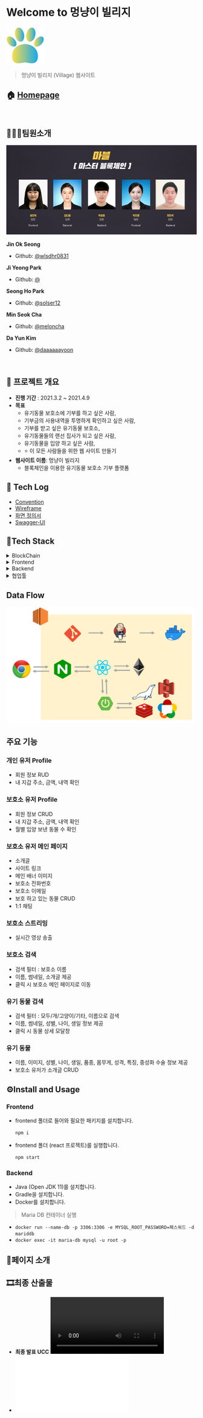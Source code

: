 # Welcome to 멍냥이 빌리지

![logo](./documents/images/logo.png)

> 멍냥이 빌리지 (Village) 웹사이트 

## 🏠 [Homepage](https://j4b106.p.ssafy.io)

<br>

## 👨‍👩‍👦팀원소개

![team](./documents/images/team_photo.png)

**Jin Ok Seong**
- Github: [@wlsdhr0831](https://github.com/wlsdhr0831)

**Ji Yeong Park**
- Github: [@](https://github.com/)

**Seong Ho Park**
- Github: [@solser12](https://github.com/solser12)

**Min Seok Cha**
- Github: [@meloncha](https://github.com/meloncha)

**Da Yun Kim**
- Github: [@daaaaaayoon](https://github.com/daaaaaayoon)

<br>

## 📆 프로젝트 개요

- **진행 기간** : 2021.3.2 ~ 2021.4.9
- **목표**
    - 유기동물 보호소에 기부를 하고 싶은 사람,
    - 기부금의 사용내역을 투명하게 확인하고 싶은 사람,
    - 기부를 받고 싶은 유기동물 보호소,
    - 유기동물들의 랜선 집사가 되고 싶은 사람,
    - 유기동물을 입양 하고 싶은 사람,
    - ⭐ 이 모든 사람들을 위한 웹 사이트 만들기
- **웹사이트 이름**: 멍냥이 빌리지
  - 블록체인을 이용한 유기동물 보호소 기부 플랫폼

## 📘 Tech Log
+ [Convention](./documents/docs/Convention.md)
+ [Wireframe](./documents/docs/WireFrame.pdf)
+ [화면 정의서](./documents/docs/StoryBoard.pdf)
+ [Swagger-UI](./documents/docs/swagger-ui)

## 🔗Tech Stack

<details>
  <summary>BlockChain</summary>
  <ul>
      <li>web3.js</li>
      <li>Ethereum TestNet</li>
      <li>Custom Token (MABL)</li>
      <li>metamask</li>
  </ul>
</details>
<details>
  <summary>Frontend</summary>
  <ul>
      <li>react</li>
      <li>redux, redux-saga</li>
      <li>typescript</li>
      <li>postcss</li>
  </ul>
</details>
<details>
  <summary>Backend</summary>
  <ul>
      <li>Spring Boot</li>
      <li>Spring Data JPA</li>
      <li>Spring Security</li>
      <li>Swagger</li>
      <li>Docker & Jenkins</li>
      <li>Redis</li>
      <li>WebRTC(Kurento)</li>
  </ul>
</details>
<details>
  <summary>협업툴</summary>
  <ul>
      <li>GitLab</li>
      <li>Jira</li>
      <li>Swagger</li>
      <li>Webex</li>
      <li>Mattermost</li>
      <li>figma</li>
      <li>Notion</li>
  </ul>
</details>

## Data Flow 
![flow](./documents/images/flow.PNG)

## 주요 기능
### 개인 유저 Profile
- 회원 정보 RUD
- 내 지갑 주소, 금액, 내역 확인

### 보호소 유저 Profile
- 회원 정보 CRUD
- 내 지갑 주소, 금액, 내역 확인
- 월별 입양 보낸 동물 수 확인

### 보호소 유저 메인 페이지
- 소개글
- 사이트 링크
- 메인 배너 이미지
- 보호소 전화번호
- 보호소 이메일
- 보호 하고 있는 동물 CRUD
- 1:1 채팅

### 보호소 스트리밍
- 실시간 영상 송출

### 보호소 검색
- 검색 필터 :  보호소 이름
- 이름, 썸네일, 소개글 제공
- 클릭 시 보호소 메인 페이지로 이동

### 유기 동물 검색
- 검색 필터 : 모두/개/고양이/기타, 이름으로 검색
- 이름, 썸네일, 성별, 나이, 생일 정보 제공
- 클릭 시 동물 상세 모달창

### 유기 동물
- 이름, 이미지, 성별, 나이, 생일, 품종, 몸무게, 성격, 특징, 중성화 수술 정보 제공
- 보호소 유저가 소개글 CRUD

## ⚙️Install and Usage

### Frontend

- frontend 폴더로 들어와 필요한 패키지를 설치합니다.

    ```java
    npm i
    ```

- frontend 폴더 (react 프로젝트)를 실행합니다.

    ```bash
    npm start
    ```

### Backend
- Java (Open JDK 11)를 설치합니다.
- Gradle을 설치합니다.
- Docker를 설치합니다.
> Maria DB 컨테이너 실행
- `docker run --name-db -p 3306:3306 -e MYSQL_ROOT_PASSWORD=패스워드 -d mariddb`
- `docker exec -it maria-db mysql -u root -p`

## 👀페이지 소개

## 🎞️최종 산출물
- **최종 발표 UCC**
![](./document/PT/대전1반_B106_UCC경진대회.mp4)
- **![최종 발표 pdf](./document/PT/대전1반_B106_발표자료.pdf)**